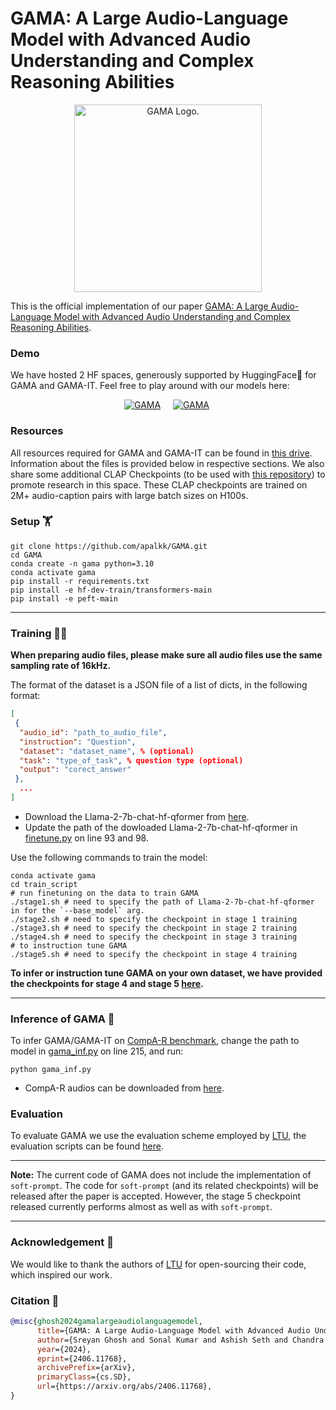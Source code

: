 # GAMA: A Large Audio-Language Model with Advanced Audio Understanding and Complex Reasoning Abilities  
<p align="center"><img src="https://github.com/Sreyan88/GAMA/blob/main/assets/GAMA.png?raw=true" alt="GAMA Logo." width="300"/></p>

This is the official implementation of our paper [GAMA: A Large Audio-Language Model with Advanced Audio Understanding and Complex Reasoning Abilities](https://arxiv.org/abs/2406.11768).

### Demo  
We have hosted 2 HF spaces, generously supported by HuggingFace🤗 for GAMA and GAMA-IT. Feel free to play around with our models here:  

<div align="center">

[![GAMA](https://img.shields.io/badge/%F0%9F%A4%97%20GAMA-Online_Demo-orange)](https://huggingface.co/spaces/sonalkum/GAMA)&nbsp;&nbsp;&nbsp;&nbsp;
[![GAMA](https://img.shields.io/badge/%F0%9F%A4%97%20GAMA%20IT-Online_Demo-black)](https://huggingface.co/spaces/sonalkum/GAMA-IT)&nbsp;

</div>

### Resources  

All resources required for GAMA and GAMA-IT can be found in [this drive](https://drive.google.com/drive/u/0/folders/1W8ZtlhXNZ2IdVcKWsQpLD4jVw98brYDM). Information about the files is provided below in respective sections. We also share some additional CLAP Checkpoints (to be used with [this repository](https://github.com/LAION-AI/CLAP)) to promote research in this space. These CLAP checkpoints are trained on 2M+ audio-caption pairs with large batch sizes on H100s.  

### Setup 🏋️
```shell
git clone https://github.com/apalkk/GAMA.git
cd GAMA
conda create -n gama python=3.10
conda activate gama
pip install -r requirements.txt
pip install -e hf-dev-train/transformers-main
pip install -e peft-main
```
----
### Training 🏃‍♂️

**When preparing audio files, please make sure all audio files use the same sampling rate of 16kHz.**

The format of the dataset is a JSON file of a list of dicts, in the following format:

```json
[
 {
  "audio_id": "path_to_audio_file",
  "instruction": "Question",
  "dataset": "dataset_name", % (optional)
  "task": "type_of_task", % question type (optional)
  "output": "corect_answer"
 },
  ...
]
```
- Download the Llama-2-7b-chat-hf-qformer from [here](https://drive.google.com/drive/u/0/folders/1W8ZtlhXNZ2IdVcKWsQpLD4jVw98brYDM).
- Update the path of the dowloaded Llama-2-7b-chat-hf-qformer in [finetune.py](./finetune.py) on line 93 and 98.

Use the following commands to train the model:
```shell
conda activate gama
cd train_script
# run finetuning on the data to train GAMA
./stage1.sh # need to specify the path of Llama-2-7b-chat-hf-qformer in for the `--base_model` arg.
./stage2.sh # need to specify the checkpoint in stage 1 training
./stage3.sh # need to specify the checkpoint in stage 2 training
./stage4.sh # need to specify the checkpoint in stage 3 training
# to instruction tune GAMA
./stage5.sh # need to specify the checkpoint in stage 4 training
```
**To infer or instruction tune GAMA on your own dataset, we have provided the checkpoints for stage 4 and stage 5 [here](https://drive.google.com/drive/u/0/folders/1W8ZtlhXNZ2IdVcKWsQpLD4jVw98brYDM).**

----
### Inference of GAMA 🔖
To infer GAMA/GAMA-IT on [CompA-R benchmark](https://drive.google.com/drive/u/0/folders/1W8ZtlhXNZ2IdVcKWsQpLD4jVw98brYDM), change the path to model in [gama_inf.py](/gama_inf.py) on line 215, and run:
```shell
python gama_inf.py
```
- CompA-R audios can be downloaded from [here](https://drive.google.com/drive/u/0/folders/1W8ZtlhXNZ2IdVcKWsQpLD4jVw98brYDM).
  
### Evaluation
To evaluate GAMA we use the evaluation scheme employed by [LTU](https://github.com/YuanGongND/ltu/tree/main), the evaluation scripts can be found [here](https://github.com/YuanGongND/ltu/tree/main/src/ltu/eval).

----
**Note:** The current code of GAMA does not include the implementation of `soft-prompt`. The code for `soft-prompt` (and its related checkpoints) will be released after the paper is accepted. However, the stage 5 checkpoint released currently performs almost as well as with `soft-prompt`.

----

### Acknowledgement 🌻
We would like to thank the authors of [LTU](https://github.com/YuanGongND/ltu/tree/main) for open-sourcing their code, which inspired our work.

### Citation 🔏
```bib
@misc{ghosh2024gamalargeaudiolanguagemodel,
      title={GAMA: A Large Audio-Language Model with Advanced Audio Understanding and Complex Reasoning Abilities}, 
      author={Sreyan Ghosh and Sonal Kumar and Ashish Seth and Chandra Kiran Reddy Evuru and Utkarsh Tyagi and S Sakshi and Oriol Nieto and Ramani Duraiswami and Dinesh Manocha},
      year={2024},
      eprint={2406.11768},
      archivePrefix={arXiv},
      primaryClass={cs.SD},
      url={https://arxiv.org/abs/2406.11768}, 
}
```
